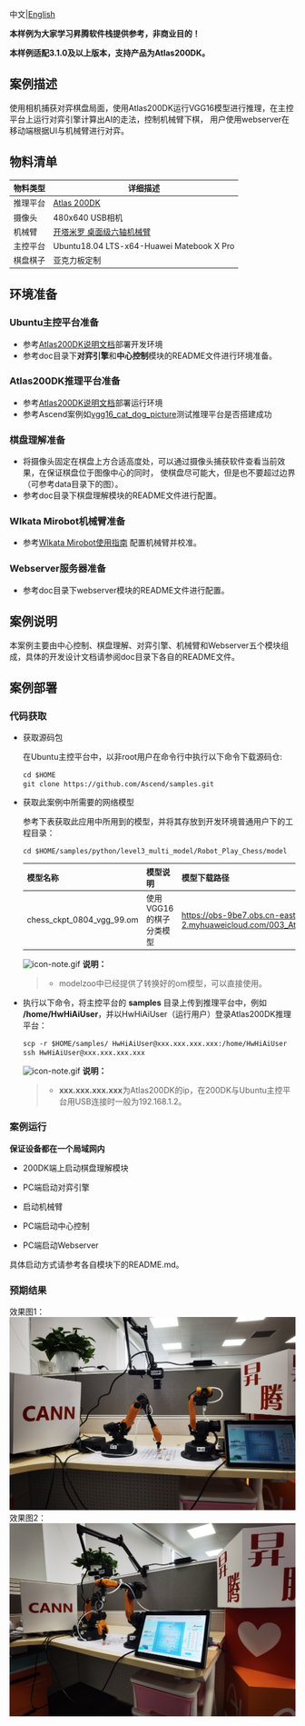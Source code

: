 中文|[English](README.md)


**本样例为大家学习昇腾软件栈提供参考，非商业目的！**

**本样例适配3.1.0及以上版本，支持产品为Atlas200DK。**

## 案例描述
使用相机捕获对弈棋盘局面，使用Atlas200DK运行VGG16模型进行推理，在主控平台上运行对弈引擎计算出AI的走法，控制机械臂下棋，
用户使用webserver在移动端根据UI与机械臂进行对弈。

## 物料清单
|**物料类型**|**详细描述**|
|---|---|
|推理平台|[Atlas 200DK](https://www.hiascend.com/document/detail/zh/Atlas200DKDeveloperKit/1013/environment/atlased_04_0001.html)|
|摄像头|480x640 USB相机|
|机械臂|[开塔米罗 桌面级六轴机械臂](http://cn.wlkata.com/cn_mirobot_robot_wlkata.php)|
|主控平台|Ubuntu18.04 LTS-x64-Huawei Matebook X Pro|
|棋盘棋子|亚克力板定制|

## 环境准备
### Ubuntu主控平台准备
- 参考[Atlas200DK说明文档]( https://www.hiascend.com/document/detail/zh/Atlas200DKDeveloperKit/1013/environment/atlased_04_0001.html )部署开发环境
- 参考doc目录下**对弈引擎**和**中心控制**模块的README文件进行环境准备。
### Atlas200DK推理平台准备
- 参考[Atlas200DK说明文档]( https://www.hiascend.com/document/detail/zh/Atlas200DKDeveloperKit/1013/environment/atlased_04_0001.html )部署运行环境
- 参考Ascend案例如[vgg16_cat_dog_picture]( https://github.com/Ascend/samples/tree/master/python/level2_simple_inference/1_classification/vgg16_cat_dog_picture )测试推理平台是否搭建成功
### 棋盘理解准备
- 将摄像头固定在棋盘上方合适高度处，可以通过摄像头捕获软件查看当前效果，在保证棋盘位于图像中心的同时，
使棋盘尽可能大，但是也不要超过边界（可参考data目录下的图）。
- 参考doc目录下棋盘理解模块的README文件进行配置。
### Wlkata Mirobot机械臂准备
- 参考[Wlkata Mirobot使用指南](https://lin-nice.github.io/mirobot_gitbook/) 配置机械臂并校准。
### Webserver服务器准备
- 参考doc目录下webserver模块的README文件进行配置。

## 案例说明
本案例主要由中心控制、棋盘理解、对弈引擎、机械臂和Webserver五个模块组成，具体的开发设计文档请参阅doc目录下各自的README文件。

## 案例部署
### 代码获取
- 获取源码包

   在Ubuntu主控平台中，以非root用户在命令行中执行以下命令下载源码仓:
    ```shell
    cd $HOME
    git clone https://github.com/Ascend/samples.git
    ```

- 获取此案例中所需要的网络模型
 
    参考下表获取此应用中所用到的模型，并将其存放到开发环境普通用户下的工程目录：
    ```shell
    cd $HOME/samples/python/level3_multi_model/Robot_Play_Chess/model
    ```
    
    |  **模型名称**  |  **模型说明**  |  **模型下载路径**  |
    |---|---|---|
    | chess_ckpt_0804_vgg_99.om |  使用VGG16的棋子分类模型 |  https://obs-9be7.obs.cn-east-2.myhuaweicloud.com/003_Atc_Models/AE/ATC%20Model/robot_play_chess/chess_ckpt_0804_vgg_99.om |

    ![](https://images.gitee.com/uploads/images/2020/1106/160652_6146f6a4_5395865.gif "icon-note.gif") **说明：**  
    > - modelzoo中已经提供了转换好的om模型，可以直接使用。
   
- 执行以下命令，将主控平台的 **samples** 目录上传到推理平台中，例如 **/home/HwHiAiUser**，并以HwHiAiUser（运行用户）登录Atlas200DK推理平台：
    
    ```shell
    scp -r $HOME/samples/ HwHiAiUser@xxx.xxx.xxx.xxx:/home/HwHiAiUser
    ssh HwHiAiUser@xxx.xxx.xxx.xxx 
    ```
   
    ![](https://images.gitee.com/uploads/images/2020/1106/160652_6146f6a4_5395865.gif "icon-note.gif") **说明：**    
    > - **xxx.xxx.xxx.xxx**为Atlas200DK的ip，在200DK与Ubuntu主控平台用USB连接时一般为192.168.1.2。

### 案例运行

**保证设备都在一个局域网内**

- 200DK端上启动棋盘理解模块
 
- PC端启动对弈引擎
  
- 启动机械臂

- PC端启动中心控制

- PC端启动Webserver

具体启动方式请参考各自模块下的README.md。


### 预期结果
效果图1：
![效果图1](./doc/IMG_20210916_111735.jpg)
效果图2：
![效果图2](./doc/IMG_20210916_111621.jpg)

